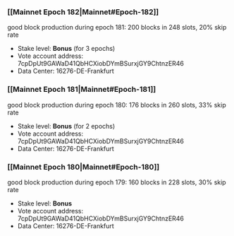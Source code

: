 ### [[Mainnet Epoch 182|Mainnet#Epoch-182]]
good block production during epoch 181: 200 blocks in 248 slots, 20% skip rate
* Stake level: **Bonus** (for 3 epochs)
* Vote account address: 7cpDpUt9GAWaD41QbHCXiobDYmBSurxjGY9ChtnzER46
* Data Center: 16276-DE-Frankfurt
### [[Mainnet Epoch 181|Mainnet#Epoch-181]]
good block production during epoch 180: 176 blocks in 260 slots, 33% skip rate
* Stake level: **Bonus** (for 2 epochs)
* Vote account address: 7cpDpUt9GAWaD41QbHCXiobDYmBSurxjGY9ChtnzER46
* Data Center: 16276-DE-Frankfurt
### [[Mainnet Epoch 180|Mainnet#Epoch-180]]
good block production during epoch 179: 160 blocks in 228 slots, 30% skip rate
* Stake level: **Bonus**
* Vote account address: 7cpDpUt9GAWaD41QbHCXiobDYmBSurxjGY9ChtnzER46
* Data Center: 16276-DE-Frankfurt